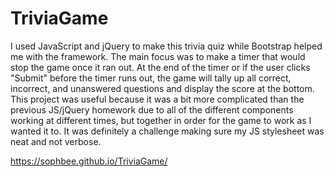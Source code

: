 # TriviaGame

I used JavaScript and jQuery to make this trivia quiz while Bootstrap helped me with the framework. The main focus was to make a timer that would stop the game once it ran out. At the end of the timer or if the user clicks "Submit" before the timer runs out, the game will tally up all correct, incorrect, and unanswered questions and display the score at the bottom. This project was useful because it was a bit more complicated than the previous JS/jQuery homework due to all of the different components working at different times, but together in order for the game to work as I wanted it to. It was definitely a challenge making sure my JS stylesheet was neat and not verbose. 

https://sophbee.github.io/TriviaGame/
